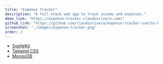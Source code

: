 ```yaml
---
title: "Expense Tracker"
description: "A full-stack web app to track income and expenses."
demo_link: "https://expense-tracker.claudiorivera.com/"
github_link: "https://github.com/claudiorivera/expense-tracker-svelte-kit"
screenshot: "./images/expense-tracker.png"
order: 3
---
```


- [SvelteKit](https://kit.svelte.dev)
- [Tailwind CSS](https://tailwindcss.com)
- [MongoDB](https://www.mongodb.com)
